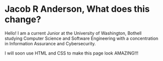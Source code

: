 # Jacob R Anderson, What does this change?
Hello! I am a current Junior at the University of Washington, Bothell studying Computer Science and Software Engineering with a concentration in Information Assurance and Cybersecurity.

I will soon use HTML and CSS to make this page look AMAZING!!!
